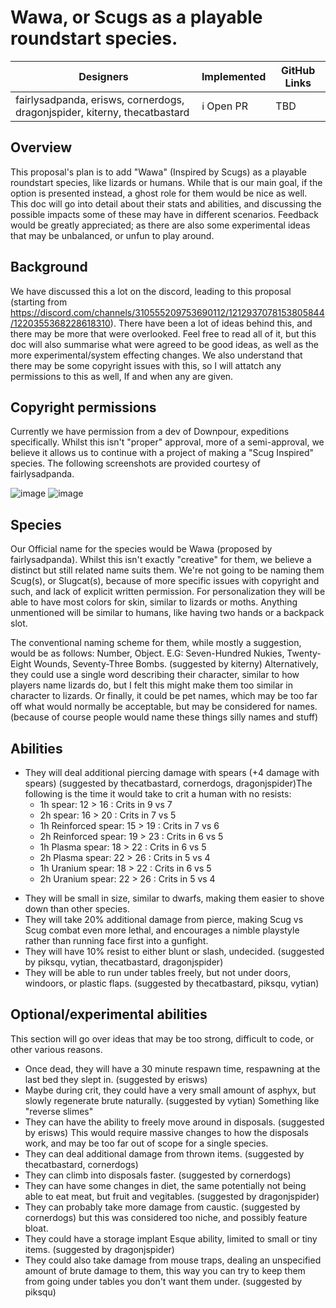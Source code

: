 # Wawa, or Scugs as a playable roundstart species.


| Designers | Implemented | GitHub Links |
|---|---|---|
| fairlysadpanda, erisws, cornerdogs, dragonjspider, kiterny, thecatbastard | :information_source: Open PR | TBD |


## Overview
This proposal's plan is to add "Wawa" (Inspired by Scugs) as a playable roundstart species, like lizards or humans. While that is our main goal, if the option is presented instead, a ghost role for them would be nice as well.
This doc will go into detail about their stats and abilities, and discussing the possible impacts some of these may have in different scenarios.
Feedback would be greatly appreciated; as there are also some experimental ideas that may be unbalanced, or unfun to play around.

## Background
We have discussed this a lot on the discord, leading to this proposal (starting from https://discord.com/channels/310555209753690112/1212937078153805844/1220355368228618310). There have been a lot of ideas behind this, and there may be more that were overlooked.
Feel free to read all of it, but this doc will also summarise what were agreed to be good ideas, as well as the more experimental/system effecting changes. We also understand that there may be some copyright issues with this, so I will attatch any permissions to this as well, If and when any are given.

## Copyright permissions
Currently we have permission from a dev of Downpour, expeditions specifically. Whilst this isn't "proper" approval, more of a semi-approval, we believe it allows us to continue with a project of making a "Scug Inspired" species. The following screenshots are provided courtesy of fairlysadpanda.

![image](https://github.com/Dragonjspider/Wawa-Player-Species-/assets/140023808/ae7437cf-f4d3-42c1-8798-b8ce24a2725f)
![image](https://github.com/Dragonjspider/Wawa-Player-Species-/assets/140023808/69d00309-faae-41e0-a6aa-9e2916052de3)



## Species
Our Official name for the species would be Wawa (proposed by fairlysadpanda). Whilst this isn't exactly "creative" for them, we believe a distinct but still related name suits them. We're not going to be naming them Scug(s), or Slugcat(s), because of more specific issues with copyright and such, and lack of explicit written permission.
For personalization they will be able to have most colors for skin, similar to lizards or moths.
Anything unmentioned will be similar to humans, like having two hands or a backpack slot.

The conventional naming scheme for them, while mostly a suggestion, would be as follows: Number, Object. E.G: Seven-Hundred Nukies, Twenty-Eight Wounds, Seventy-Three Bombs. (suggested by kiterny)
Alternatively, they could use a single word describing their character, similar to how players name lizards do, but I felt this might make them too similar in character to lizards. 
Or finally, it could be pet names, which may be too far off what would normally be acceptable, but may be considered for names. (because of course people would name these things silly names and stuff)

## Abilities
- They will deal additional piercing damage with spears (+4 damage with spears) (suggested by thecatbastard, cornerdogs, dragonjspider)The following is the time it would take to crit a human with no resists: 
  - 1h spear: 12 > 16 : Crits in 9 vs 7 
  - 2h spear: 16 > 20 : Crits in 7 vs 5 
  - 1h Reinforced spear: 15 > 19 : Crits in 7 vs 6
  - 2h Reinforced spear: 19 > 23 : Crits in 6 vs 5 
  - 1h Plasma spear: 18 > 22 : Crits in 6 vs 5
  - 2h Plasma spear: 22 > 26 : Crits in 5 vs 4 
  - 1h Uranium spear: 18 > 22 : Crits in 6 vs 5
  - 2h Uranium spear: 22 > 26 : Crits in 5 vs 4


* They will be small in size, similar to dwarfs, making them easier to shove down than other species.
* They will take 20% additional damage from pierce, making Scug vs Scug combat even more lethal, and encourages a nimble playstyle rather than running face first into a gunfight.
* They will have 10% resist to either blunt or slash, undecided. (suggested by piksqu, vytian, thecatbastard, dragonjspider)
* They will be able to run under tables freely, but not under doors, windoors, or plastic flaps. (suggested by thecatbastard, piksqu, vytian)


## Optional/experimental abilities
This section will go over ideas that may be too strong, difficult to code, or other various reasons.

* Once dead, they will have a 30 minute respawn time, respawning at the last bed they slept in. (suggested by erisws)
* Maybe during crit, they could have a very small amount of asphyx, but slowly regenerate brute naturally. (suggested by vytian) Something like "reverse slimes"
* They can have the ability to freely move around in disposals. (suggested by erisws) This would require massive changes to how the disposals work, and may be too far out of scope for a single species.
* They can deal additional damage from thrown items. (suggested by thecatbastard, cornerdogs)
* They can climb into disposals faster. (suggested by cornerdogs)
* They can have some changes in diet, the same potentially not being able to eat meat, but fruit and vegitables. (suggested by dragonjspider)
* They can probably take more damage from caustic. (suggested by cornerdogs) but this was considered too niche, and possibly feature bloat.
* They could have a storage implant Esque ability, limited to small or tiny items. (suggested by dragonjspider)
* They could also take damage from mouse traps, dealing an unspecified amount of brute damage to them, this way you can try to keep them from going under tables you don't want them under. (suggested by piksqu)
